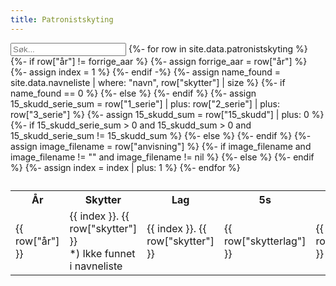 ```yaml
---
title: Patronistskyting
---
```


<script src="assets/js/search.js"></script> 

<table id="search_tbl">
  <input type="text" id="search_input" onkeyup="searchTable()" placeholder="Søk...">
  <tr>
    <th>År</th>
    <th>Skytter</th>
    <th>Lag</th>
    <th>5s</th>
    <th>5s</th>
    <th>5s</th>
    <th>Sum</th>
    <th>Anvis</th>
  </tr>
{%- for row in site.data.patronistskyting %}
  <tr class="search_row">
    <td>{{ row["år"] }}</td>
  {%- if row["år"] != forrige_aar %}
    {%- assign forrige_aar = row["år"] %}
    {%- assign index = 1 %}
  {%- endif -%}
  {%- assign name_found = site.data.navneliste | where: "navn", row["skytter"] | size %}
  {%- if name_found == 0 %}
    <td class="data_issue">{{ index }}. {{ row["skytter"] }} <br> *) Ikke funnet i navneliste</td>
  {%- else %}
    <td>{{ index }}. {{ row["skytter"] }}</td>
  {%- endif %}
    <td>{{ row["skytterlag"] }}</td>
  {%- assign 15_skudd_serie_sum = row["1_serie"] | plus: row["2_serie"] | plus: row["3_serie"] %}
  {%- assign 15_skudd_sum = row["15_skudd"] | plus: 0 %}
  {%- if 15_skudd_serie_sum > 0 and 15_skudd_sum > 0 and 15_skudd_serie_sum != 15_skudd_sum %}
    <td class="data_issue">{{ row["1_serie"] }}</td>
    <td class="data_issue">{{ row["2_serie"] }}</td>
    <td class="data_issue">{{ row["3_serie"] }}</td>
    <td class="data_issue">{{ row["15_skudd"] }}</td>
  {%- else %}
    <td>{{ row["1_serie"] }}</td>
    <td>{{ row["2_serie"] }}</td>
    <td>{{ row["3_serie"] }}</td>
    <td>{{ row["15_skudd"] }}</td>
  {%- endif %}
  {%- assign image_filename = row["anvisning"] %}
  {%- if image_filename and image_filename != "" and image_filename != nil %}
    <td><a href='assets/images/gravkort/patronistskyting/{{ row["år"] }}/{{ image_filename }}'>Skive</a></td>
  {%- else %}
    <td></td>
  {%- endif %}
  </tr>
  {%- assign index = index | plus: 1 %}
{%- endfor %}
  <caption id="search_caption"></caption>
</table>

